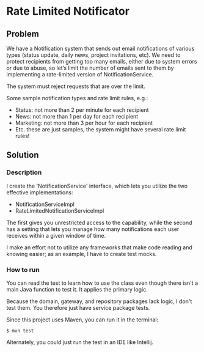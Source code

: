 # Rate Limited Notificator

## Problem
We have a Notification system that sends out email notifications of various types (status update, daily news, project invitations, etc). We need to protect recipients from getting too many emails, either due to system errors or due to abuse, so let’s limit the number of emails sent to them by implementing a rate-limited version of NotificationService.

The system must reject requests that are over the limit.

Some sample notification types and rate limit rules, e.g.:
 - Status: not more than 2 per minute for each recipient 
 - News: not more than 1 per day for each recipient 
 - Marketing: not more than 3 per hour for each recipient 
 - Etc. these are just samples, the system might have several rate limit rules!

## Solution
### Description

I create the 'NotificationService' interface, which lets you utilize the two effective implementations:
- NotificationServiceImpl
- RateLimitedNotificationServiceImpl

The first gives you unrestricted access to the capability, while the second has a setting that lets you manage how many notifications each user receives within a given window of time.

I make an effort not to utilize any frameworks that make code reading and knowing easier; as an example, I have to create test mocks.

### How to run
You can read the test to learn how to use the class even though there isn't a main Java function to test it. It applies the primary logic.

Because the domain, gateway, and repository packages lack logic, I don't test them. You therefore just have service package tests.

Since this project uses Maven, you can run it in the terminal:

```
$ mvn test
```

Alternately, you could just run the test in an IDE like Intellij.